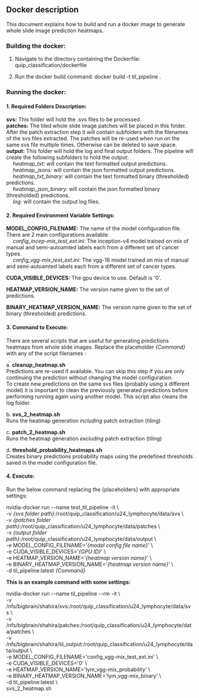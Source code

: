 ## Docker description

This document explains how to build and run a docker image to generate whole slide image prediction heatmaps.

### Building the docker:

1. Navigate to the directory containing the Dockerfile: 
quip_classification/dockerfile

2. Run the docker build command:
docker build -t til_pipeline .

### Running the docker:
#### 1. Required Folders Description:
**svs:** This folder will hold the .svs files to be processed.  
**patches:** The tiled whole slide image patches will be placed in this folder. After the patch extraction step it will contain subfolders with the filenames of the svs files extracted. The patches will be re-used when run on the same svs file multiple times. Otherwise can be deleted to save space.  
**output:** This folder will hold the log and final output folders. The pipeline will create the following subfolders to hold the output:  
  *heatmap_txt:* will contain the text formatted output predictions.  
  *heatmap_jsons:* will contain the json formatted output predictions.  
  *heatmap_txt_binary:* will contain the text formatted binary (thresholded) predictions.   
  *heatmap_json_binary:* will contain the json formatted binary (thresholded) predictions.  
  *log:* will contain the output log files.  

#### 2. Required Environment Variable Settings:
**MODEL_CONFIG_FILENAME:** The name of the model configuration file. There are 2 main configurations available:  
  *config_incep-mix_test_ext.ini:* The inception-v4 model trained on mix of manual and semi-autoamted labels each from a different set of cancer types.  
  *config_vgg-mix_test_ext.ini:* The vgg-16 model trained on mix of manual and semi-autoamted labels each from a different set of cancer types.  

**CUDA_VISIBLE_DEVICES:** The gpu device to use. Default is '0'.  

**HEATMAP_VERSION_NAME:** The version name given to the set of predictions.  

**BINARY_HEATMAP_VERSION_NAME:** The version name given to the set of binary (thresholded) predictions.  


#### 3. Command to Execute:
There are several scripts that are useful for generating predictions heatmaps from whole slide images. Replace the placeholder *{Command}* with any of the script filenames :

a. **cleanup_heatmap.sh**  
Predictions are re-used if available. You can skip this step if you are only continuing the prediction without changing the model configuration.  
To create new predictions on the same svs files (probably using a different model) it is important to clean the previously generated predictions before performing running again using another model. This script also cleans the log folder.

b. **svs_2_heatmap.sh**  
Runs the heatmap generation *including* patch extraction (tiling)

c. **patch_2_heatmap.sh**  
Runs the heatmap generation *excluding* patch extraction (tiling)

d. **threshold_probability_heatmaps.sh**  
Creates binary predictions probability maps using the predefined thresholds saved in the model configuration file.


  

#### 4. Execute:
Run the below command replacing the {placeholders} with appropriate settings:  

nvidia-docker run --name test_til_pipeline  -it \\  
-v *{svs folder path}*:/root/quip_classification/u24_lymphocyte/data/svs  \\  
-v *{patches folder path}*:/root/quip_classification/u24_lymphocyte/data/patches   \\  
-v *{output folder path}*:/root/quip_classification/u24_lymphocyte/data/output   \\  
-e MODEL_CONFIG_FILENAME='*{model config file name}*'  \\  
-e CUDA_VISIBLE_DEVICES='*{GPU ID}*'  \\  
-e HEATMAP_VERSION_NAME='*{heatmap version name}*'  \\  
-e BINARY_HEATMAP_VERSION_NAME='*{heatmap version name}*'  \\  
-d til_pipeline:latest  *{Command}*
 

**This is an example command with some settings:**  

nvidia-docker run --name til_pipeline --rm -it \\  
-v /nfs/bigbrain/shahira/svs:/root/quip_classification/u24_lymphocyte/data/svs  \\  
-v  /nfs/bigbrain/shahira/patches:/root/quip_classification/u24_lymphocyte/data/patches   \\  
-v  /nfs/bigbrain/shahira/til_output:/root/quip_classification/u24_lymphocyte/data/output   \\  
-e MODEL_CONFIG_FILENAME='config_vgg-mix_test_ext.ini'  \\  
-e CUDA_VISIBLE_DEVICES='0'  \\  
-e HEATMAP_VERSION_NAME='lym_vgg-mix_probability'  \\  
-e BINARY_HEATMAP_VERSION_NAME='lym_vgg-mix_binary'  \\  
-d til_pipeline:latest \\  
svs_2_heatmap.sh

